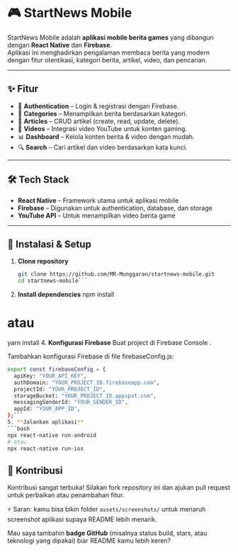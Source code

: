# 🎮 StartNews Mobile

StartNews Mobile adalah **aplikasi mobile berita games** yang dibangun dengan **React Native** dan **Firebase**.  
Aplikasi ini menghadirkan pengalaman membaca berita yang modern dengan fitur otentikasi, kategori berita, artikel, video, dan pencarian.

---

## ✨ Fitur

- 🔑 **Authentication** – Login & registrasi dengan Firebase.  
- 📂 **Categories** – Menampilkan berita berdasarkan kategori.  
- 📰 **Articles** – CRUD artikel (create, read, update, delete).  
- 🎥 **Videos** – Integrasi video YouTube untuk konten gaming.  
- 📊 **Dashboard** – Kelola konten berita & video dengan mudah.  
- 🔍 **Search** – Cari artikel dan video berdasarkan kata kunci.  

---

## 🛠️ Tech Stack

- **React Native** – Framework utama untuk aplikasi mobile  
- **Firebase** – Digunakan untuk authentication, database, dan storage  
- **YouTube API** – Untuk menampilkan video berita game  

---

## 🚀 Instalasi & Setup

1. **Clone repository**
   ```bash
   git clone https://github.com/MR-Munggaran/startnews-mobile.git
   cd startnews-mobile```
2. **Install dependencies**
npm install
# atau
yarn install
4. **Konfigurasi Firebase**
Buat project di Firebase Console
.

Tambahkan konfigurasi Firebase di file firebaseConfig.js:
```bash
export const firebaseConfig = {
  apiKey: "YOUR_API_KEY",
  authDomain: "YOUR_PROJECT_ID.firebaseapp.com",
  projectId: "YOUR_PROJECT_ID",
  storageBucket: "YOUR_PROJECT_ID.appspot.com",
  messagingSenderId: "YOUR_SENDER_ID",
  appId: "YOUR_APP_ID",
};```
5. **Jalankan aplikasi**
```bash
npx react-native run-android
# atau
npx react-native run-ios
```
## 🤝 Kontribusi

Kontribusi sangat terbuka!
Silakan fork repository ini dan ajukan pull request untuk perbaikan atau penambahan fitur.


⚡ Saran: kamu bisa bikin folder `assets/screenshots/` untuk menaruh screenshot aplikasi supaya README lebih menarik.  

Mau saya tambahin **badge GitHub** (misalnya status build, stars, atau teknologi yang dipakai) biar README kamu lebih keren?


